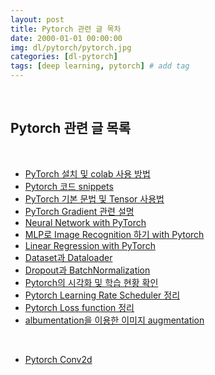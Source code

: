 ```yaml
---
layout: post
title: Pytorch 관련 글 목차
date: 2000-01-01 00:00:00
img: dl/pytorch/pytorch.jpg
categories: [dl-pytorch] 
tags: [deep learning, pytorch] # add tag
---
```


<br>

## **Pytorch 관련 글 목록**

<br>

- [PyTorch 설치 및 colab 사용 방법](https://gaussian37.github.io/dl-pytorch-pytorch-install/)
- [Pytorch 코드 snippets](https://gaussian37.github.io/dl-pytorch-snippets/)
- [PyTorch 기본 문법 및 Tensor 사용법](https://gaussian37.github.io/dl-pytorch-basic/)
- [PyTorch Gradient 관련 설명](https://gaussian37.github.io/dl-pytorch-gradient/)
- [Neural Network with PyTorch](https://gaussian37.github.io/dl-pytorch-neural-network/)
- [MLP로 Image Recognition 하기 with Pytorch](https://gaussian37.github.io/dl-pytorch-Image-Recognition/)
- [Linear Regression with PyTorch](https://gaussian37.github.io/dl-pytorch-linear-regression/)
- [Dataset과 Dataloader](https://gaussian37.github.io/dl-pytorch-dataset-and-dataloader/)
- [Dropout과 BatchNormalization](https://gaussian37.github.io/dl-pytorch-dropout-and-batchnorm/)
- [Pytorch의 시각화 및 학습 현황 확인](https://gaussian37.github.io/dl-pytorch-observe/)
- [Pytorch Learning Rate Scheduler 정리](https://gaussian37.github.io/dl-pytorch-lr_scheduler/)
- [Pytorch Loss function 정리](https://gaussian37.github.io/dl-pytorch-loss_functions/)
- [albumentation을 이용한 이미지 augmentation](https://gaussian37.github.io/dl-pytorch-albumentation/)

<br>

- [Pytorch Conv2d](https://gaussian37.github.io/dl-pytorch-conv2d/)